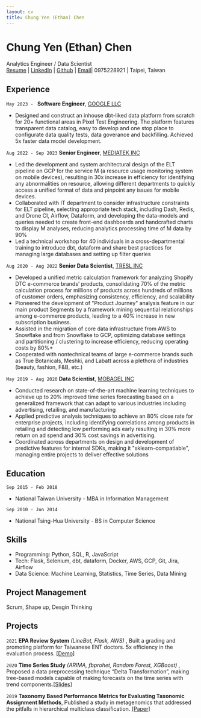 ```yaml
---
layout: cv
title: Chung Yen (Ethan) Chen
---
```

# Chung Yen (Ethan) Chen

<div id="webaddress">
Analytics Engineer / Data Scientist

<br>
    <a href="https://ethancychen-tw.github.io/markdown-cv/">Resume</a> |
    <a href="https://www.linkedin.com/in/ethancychen/">LinkedIn</a> | 
    <a href="https://github.com/ethancychen-tw">Github</a> | 
    <a href="mailto:ethan.cychen@gmail.com">Email</a>|
    0975228921 | Taipei, Taiwan
</div>

## Experience

`May 2023 - `
__Software Engineer__, [GOOGLE LLC](https://www.google.com/)
- Designed and construct an inhouse dbt-liked data platform from scratch for 20+ functional areas in Pixel Test Engineering. The platform features transparent data catalog, easy to develop and one stop place to configurate data quality tests, data goverance and backfilling. Achieved 5x faster data model development.

`Aug 2022 - Sep 2023`
__Senior Engineer__, [MEDIATEK INC](https://i.mediatek.com/)

- Led the development and system architectural design of the ELT pipeline on GCP for the service M (a resource usage monitoring system on mobile devices), resulting in 30x increase in efficiency for identifying any abnormalities on resource, allowing different departments to quickly access a unified format of data and pinpoint any issues for mobile devices.
- Collaborated with IT department to consider infrastructure constraints for ELT pipeline, selecting appropriate tech stack, including Dash, Redis, and Drone CI, Airflow, Dataform, and developing the data-models and queries needed to create front-end dashboards and handcrafted charts to display M analyses, reducing analytics processing time of M data by 90%
- Led a technical workshop for 40 individuals in a cross-departmental training to introduce dbt, dataform and share best practices for managing large databases and setting up filter queries

`Aug 2020 - Aug 2022`
__Senior Data Scientist__, [TRESL INC](https://www.tresl.co/)

- Developed a unified metric calculation framework for analyzing Shopify DTC e-commerce brands’ products, consolidating 70% of the metric calculation process for millions of products across hundreds of millions of customer orders, emphasizing consistency, efficiency, and scalability
- Pioneered the development of "Product Journey" analysis feature in our main product Segments by a framework mining sequential relationships among e-commerce products, leading to a 40% increase in new subscription business.
- Assisted in the migration of core data infrastructure from AWS to Snowflake and from Snowflake to GCP, optimizing database settings and partitioning / clustering to increase efficiency, reducing operating costs by 80%+
- Cooperated with nontechnical teams of large e-commerce brands such as True Botanicals, Meshki, and Labatt across a plethora of industries (beauty, fashion, F&B, etc.)

`May 2019 - Aug 2020`
__Data Scientist__, [MOBAGEL INC](https://mobagel.com/)

- Conducted research on state-of-the-art machine learning techniques to achieve up to 20% improved time series forecasting based on a generalized framework that can adapt to various industries including advertising, retailing, and manufacturing
- Applied predictive analysis techniques to achieve an 80% close rate for enterprise projects, including identifying correlations among products in retailing and detecting low performing ads early resulting in 30% more return on ad spend and 30% cost savings in advertising.
- Coordinated across departments on design and development of predictive features for internal SDKs, making it "sklearn-compatiable", managing entire projects to deliver effective solutions

## Education	 

`Sep 2015 - Feb 2018`
- National Taiwan University - MBA in Information Management

`Sep 2010 - Jun 2014`
- National Tsing-Hua University - BS in Computer Science

## Skills
- Programming: Python, SQL, R, JavaScript
- Tech: Flask, Selenium, dbt, dataform, Docker, AWS, GCP, Git, Jira, Airflow
- Data Science: Machine Learning, Statistics, Time Series, Data Mining

## Project Management
Scrum, Shape up, Desgin Thinking

## Projects
`2021`
__EPA Review System__ _(LineBot, Flask, AWS)_ , Built a grading and promoting platform for Taiwanese ENT doctors. 5x efficiency in the evaluation process. [[Demo]](https://www.youtube.com/watch?v=nB1bcGiC-Fg)

`2020`
__Time Series Study__  _(ARIMA, fbprohet, Random Forest, XGBoost)_ , Proposed a data preprocessing technique “Delta Transformation”, making tree-based models capable of making forecasts on the time series with trend components.[[Slides]](https://drive.google.com/file/d/1zoOWbdjLv7xqhk1bVw7-llSBszcZx1u7/view)

`2019`
__Taxonomy Based Performance Metrics for Evaluating Taxonomic Assignment Methods__, Published a study in metagenomics that addressed the pitfalls in hierarchical multiclass classification. [[Paper]](https://bmcbioinformatics.biomedcentral.com/articles/10.1186/s12859-019-2896-0)

<!-- ### Footer

Last updated: May 2013 -->


